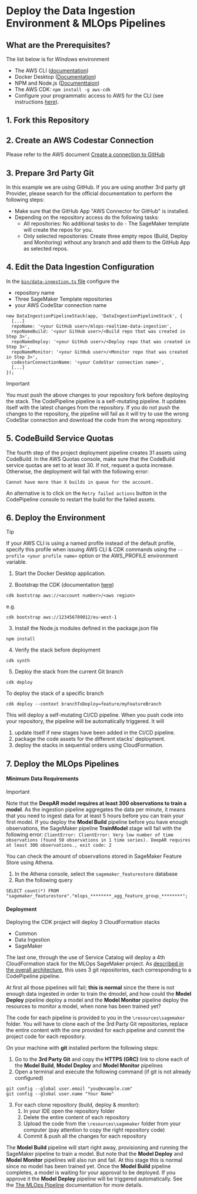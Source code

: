 # Deploy the Data Ingestion Environment & MLOps Pipelines
## What are the Prerequisites?
The list below is for _Windows_ environment
* The AWS CLI ([documentation](https://docs.aws.amazon.com/cli/latest/userguide/getting-started-install.html))
* Docker Desktop ([Documentation](https://docs.docker.com/desktop/windows/install/))
* NPM and Node.js ([Documenttaion](https://docs.npmjs.com/downloading-and-installing-node-js-and-npm))
* The AWS CDK: `npm install -g aws-cdk`
* Configure your programmatic access to AWS for the CLI (see instructions [here](https://docs.aws.amazon.com/cdk/v2/guide/getting_started.html#getting_started_auth)).
## 1. Fork this Repository
## 2. Create an AWS Codestar Connection
Please refer to the AWS document [Create a connection to GitHub](https://docs.aws.amazon.com/dtconsole/latest/userguide/connections-create-github.html)
## 3. Prepare 3rd Party Git
In this example we are using GitHub. If you are using another 3rd party git Provider, please search for the official documentation to perform the following steps:
* Make sure that the GitHub App "AWS Connector for GitHub" is installed.
* Depending on the repository access do the following tasks:
  * All repositories: No additional tasks to do - The SageMaker template will create the repos for you.
  * Only selected repositories: Create three empty repos (Build, Deploy and Monitoring) without any branch and add them to the GitHub App as selected repos.
## 4. Edit the Data Ingestion Configuration
In the [`bin/data-ingestion.ts` file](https://github.com/amanoxsolutions/mlops-realtime-data-ingestion/blob/main/bin/data-ingestion.ts#L35-L36) configure the
* repository name
* Three SageMaker Template repositories
* your AWS CodeStar connection name
```
new DataIngestionPipelineStack(app, 'DataIngestionPipelineStack', {
  [...]
  repoName: '<your GitHub user>/mlops-realtime-data-ingestion',
  repoNameBuild: '<your GitHub user>/<Build repo that was created in Step 3>',
  repoNameDeploy: '<your GitHub user>/<Deploy repo that was created in Step 3>',
  repoNameMonitor: '<your GitHub user>/<Monitor repo that was created in Step 3>',
  codestarConnectionName: '<your CodeStar connection name>',
  [...]
});
```
> [!IMPORTANT]
> You must push the above changes to your repository fork before deploying the stack. The CodePipeline pipeline is a
> self-mutating pipeline. It updates itself with the latest changes from the repository. If you do not push the changes
> to the repository, the pipeline will fail as it will try to use the wrong CodeStar connection and download the
> code from the wrong repository.
## 5. CodeBuild Service Quotas
The fourth step of the project deployment pipeline creates 31 assets using CodeBuild.
In the AWS Quotas console, make sure that the CodeBuild service quotas are set to at least 30.
If not, request a quota increase. Otherwise, the deployment will fail with the following error:
```
Cannot have more than X builds in queue for the account.
```
An alternative is to click on the `Retry failed actions` button in the CodePipeline console to restart the build for
the failed assets.
## 6. Deploy the Environment
> [!TIP]
> If your AWS CLI is using a named profile instead of the default profile,  specify this profile when issuing
> AWS CLI & CDK commands using the `--profile <your profile name>` option or the AWS_PROFILE environment variable.

1. Start the Docker Desktop application.

2. Bootstrap the CDK (documentation [here](https://docs.aws.amazon.com/cdk/v2/guide/getting_started.html#getting_started_bootstrap))
```
cdk bootstrap aws://<account number>/<aws region>
```

e.g.
```
cdk bootstrap aws://123456789012/eu-west-1
```


3. Install the Node.js modules defined in the package.json file
```
npm install
```

4. Verify the stack before deployment
```
cdk synth
```

5. Deploy the stack from the current Git branch
```
cdk deploy
```

To deploy the stack of a specific branch
```
cdk deploy --context branchToDeploy=feature/myFeatureBranch
```

This will deploy a self-mutating CI/CD pipeline. When you push code into your repository, the pipeline will be
automatically triggered.
It will
1. update itself if new stages have been added in the CI/CD pipeline.
2. package the code assets for the different stacks' deployment.
3. deploy the stacks in sequential orders using CloudFormation.
## 7. Deploy the MLOps Pipelines
#### Minimum Data Requirements
> [!IMPORTANT]
> Note that the __DeepAR model requires at least 300 observations to train a model__. As the ingestion pipeline
> aggregates the data per minute, it means that you need to ingest data for at least 5 hours before you can train
> your first model. If you deploy the __Model Build__ pipeline before you have enough observations, the SageMaker
> pipeline __TrainModel__ stage will fail with the following error: `ClientError: ClientError: Very low number of
> time observations (found 50 observations in 1 time series). DeepAR requires at least 300 observations., exit code: 2`

You can check the amount of observations stored in SageMaker Feature Store using Athena.
1. In the Athena console, select the `sagemaker_featurestore` database
2. Run the following query
```
SELECT count(*) FROM "sagemaker_featurestore"."mlops_********_agg_feature_group_********";
```
#### Deployment
Deploying the CDK project will deploy 3 CloudFormation stacks
* Common
* Data Ingestion
* SageMaker

The last one, through the use of Service Catalog will deploy a 4th CloudFormation stack for the MLOps SageMaker project.
As [described in the overall architecture](../README.md), this uses 3 git repositories, each corresponding to a
CodePipeline pipeline.

At first all those pipelines will fail; __this is normal__ since the there is not enough data ingested in order to train the dmodel, and how could the __Model Deploy__ pipeline deploy a model and the __Model Monitor__ pipeline deploy the
resources to monitor a model, when none has been trained yet?

The code for each pipeline is provided to you in the `\resources\sagemaker` folder. You will have to clone each of the
3rd Party Git repositories, replace the entire content with the one provided for each pipeline and commit the project code
for each repository.

On your machine with __git__ installed perform the following steps:
1. Go to the __3rd Party Git__ and copy the __HTTPS (GRC)__ link to clone each of the __Model Build__, __Model Deploy__ and __Model Monitor__ pipelines
2. Open a terminal and execute the following command (if git is not already configured)
```
git config --global user.email "you@example.com"
git config --global user.name "Your Name"
```
3. For each clone repository (build, deploy & monitor):
    1. In your IDE open the repository folder
    2. Delete the entire content of each repository
    2. Upload the code from the `\resources\sagemaker` folder from your computer (pay attention to copy the right repository code)
    3. Commit & push all the changes for each repository

The __Model Build__ pipeline will start right away, provisioning and running the SageMaker pipeline to train a model.
But note that the __Model Deploy__ and __Model Monitor__ pipelines will also run and fail. At this stage this is normal
since no model has been trained yet. Once the __Model Build__ pipeline completes, a model is waiting for your
approval to be deployed. If you approve it the __Model Deploy__ pipeline will be triggered automatically.
See the [The MLOps Pipeline](./MLOPS.md) documentation for more details.
